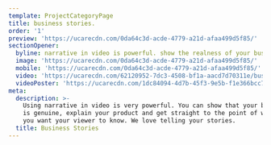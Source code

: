 ```yaml
---
template: ProjectCategoryPage
title: business stories.
order: '1'
preview: 'https://ucarecdn.com/0da64c3d-acde-4779-a21d-afaa499d5f85/'
sectionOpener:
  byline: narrative in video is powerful. show the realness of your business.
  image: 'https://ucarecdn.com/0da64c3d-acde-4779-a21d-afaa499d5f85/'
  mobile: 'https://ucarecdn.com/0da64c3d-acde-4779-a21d-afaa499d5f85/'
  video: 'https://ucarecdn.com/62120952-7dc3-4508-bf1a-aacd7d70311e/business_video.mp4'
  videoPoster: 'https://ucarecdn.com/1dc84094-4d7b-45f3-9e5b-f1e366bcc7ee/poster_business.jpeg'
meta:
  description: >-
    Using narrative in video is very powerful. You can show that your business
    is genuine, explain your product and get straight to the point of what it is
    you want your viewer to know. We love telling your stories.
  title: Business Stories
---
```

